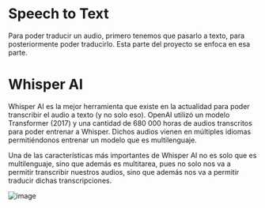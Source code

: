 # Speech to Text
Para poder traducir un audio, primero tenemos que pasarlo a texto, para posteriormente poder traducirlo.
Esta parte del proyecto se enfoca en esa parte.

# Whisper AI

Whisper AI es la mejor herramienta que existe en la actualidad para poder transcribir el audio a texto (y no solo eso).
OpenAI utilizó un modelo Transformer (2017) y una cantidad de 680 000 horas de audios transcritos para poder entrenar a Whisper. Dichos audios vienen en múltiples idiomas permitiéndonos entrenar un modelo que es multilenguaje. 

Una de las características más importantes de Whisper AI no es solo que es multilenguaje, sino que además es multitarea, pues no solo nos va a permitir transcribir nuestros audios, sino que además nos va a permitir traducir dichas transcripciones.


![image](https://github.com/ChuSebastian/Lingovox/assets/83739305/3fc6ef51-85f5-4fb0-9c76-7cbcfcdf7256)
